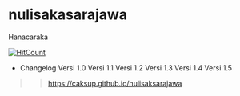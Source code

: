 # nulisakasarajawa
Hanacaraka

[![HitCount](http://hits.dwyl.io/caksup/caksup/nulisaksarajawa.svg)](http://hits.dwyl.io/caksup/caksup/nulisaksarajawa)


- Changelog
Versi 1.0
Versi 1.1
Versi 1.2
Versi 1.3
Versi 1.4
Versi 1.5

>> https://caksup.github.io/nulisaksarajawa
